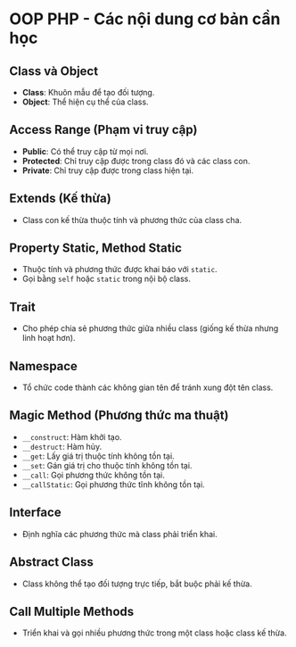 # OOP PHP - Các nội dung cơ bản cần học

## Class và Object

- **Class**: Khuôn mẫu để tạo đối tượng.
- **Object**: Thể hiện cụ thể của class.

## Access Range (Phạm vi truy cập)

- **Public**: Có thể truy cập từ mọi nơi.
- **Protected**: Chỉ truy cập được trong class đó và các class con.
- **Private**: Chỉ truy cập được trong class hiện tại.

## Extends (Kế thừa)

- Class con kế thừa thuộc tính và phương thức của class cha.

## Property Static, Method Static

- Thuộc tính và phương thức được khai báo với `static`.
- Gọi bằng `self` hoặc `static` trong nội bộ class.

## Trait

- Cho phép chia sẻ phương thức giữa nhiều class (giống kế thừa nhưng linh hoạt hơn).

## Namespace

- Tổ chức code thành các không gian tên để tránh xung đột tên class.

## Magic Method (Phương thức ma thuật)

- `__construct`: Hàm khởi tạo.
- `__destruct`: Hàm hủy.
- `__get`: Lấy giá trị thuộc tính không tồn tại.
- `__set`: Gán giá trị cho thuộc tính không tồn tại.
- `__call`: Gọi phương thức không tồn tại.
- `__callStatic`: Gọi phương thức tĩnh không tồn tại.

## Interface

- Định nghĩa các phương thức mà class phải triển khai.

## Abstract Class

- Class không thể tạo đối tượng trực tiếp, bắt buộc phải kế thừa.

## Call Multiple Methods

- Triển khai và gọi nhiều phương thức trong một class hoặc class kế thừa.
